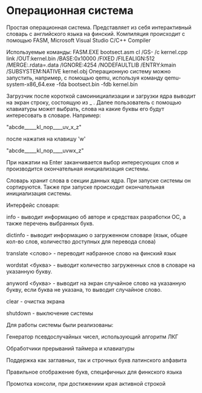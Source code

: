 # Операционная система

Простая операционная система. Представляет из себя интерактивный словарь с английского языка на финский.
Компиляция происходит с помощью FASM, Microsoft Visual Studio C/C++ Compiler

Используемые команды:
FASM.EXE bootsect.asm
cl /GS- /c kernel.cpp
link /OUT:kernel.bin /BASE:0x10000 /FIXED /FILEALIGN:512 /MERGE:.rdata=.data /IGNORE:4254 /NODEFAULTLIB /ENTRY:kmain /SUBSYSTEM:NATIVE kernel.obj
Операционную систему можно запустить, например, с помощью qemu, используя команду
qemu-system-x86_64.exe -fda bootsect.bin -fdb kernel.bin

Загрузчик после короткой самоинициализации и загрузки ядра выводит на экран строку, состоящую из _ . Далее пользователь с помощью клавиатуры может выбрать, слова на какие буквы его будут интересовать в словаре. Например:

"abcde_____kl_nop____uv_x_z"

после нажатия на клавишу 'w'

"abcde_____kl_nop____uvwx_z"

При нажатии на Enter заканчивается выбор интересующих слов и производится окончательная инициализация системы.

Словарь хранит слова в секции данных ядра. При запуске системы он сортируются. Также при запуске происходит окончательная инициализация системы. 

Интерфейс словаря:

  info - выводит информацию об авторе и средствах разработки ОС, а также перечень выбранных букв.
  
  dictinfo - выводит информацию о загруженном словаре (язык, общее кол-во слов, количество доступных для перевода слова)
  
  translate <слово> - переводит набранное слово на финский язык
  
  wordstat <буква> - выводит количество загруженных слов в словаре на указанную букву.
  
  anyword <буква> - выводит на экран случайное слово на указанную букву, если буква не указана, то выводит случайное слово.
  
  clear - очистка экрана
  
  shutdown - выключение системы
  

Для работы системы были реализованы:

  Генератор псевдослучайных чисел, использующий алгоритм ЛКГ
  
  Обработчики прерываний таймера и клавиатуры
  
  Поддержка как заглавных, так и строчных букв латинского алфавита
  
  Правильное отображение букв, специфичных для финкского языка
  
  Промотка консоли, при достижениии края активной строкой
